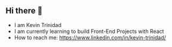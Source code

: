 ## Hi there 👋

- I am Kevin Trinidad
- I am currently learning to build Front-End Projects with React
- How to reach me: https://www.linkedin.com/in/kevin-trinidad/
